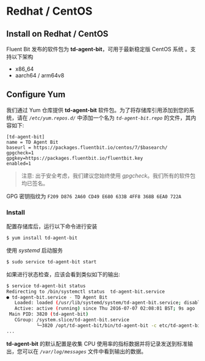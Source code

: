 # Redhat / CentOS

## Install on Redhat / CentOS

Fluent Bit 发布的软件包为 **td-agent-bit**，可用于最新稳定版 CentOS 系统 。支持以下架构

* x86_64
* aarch64 / arm64v8

## Configure Yum

我们通过 Yum 仓库提供 **td-agent-bit** 软件包。为了将存储库引用添加到您的系统，请在 _`/etc/yum.repos.d/`_ 中添加一个名为 _`td-agent-bit.repo`_ 的文件，其内容如下:

```text
[td-agent-bit]
name = TD Agent Bit
baseurl = https://packages.fluentbit.io/centos/7/$basearch/
gpgcheck=1
gpgkey=https://packages.fluentbit.io/fluentbit.key
enabled=1
```

> 注意: 出于安全考虑，我们建议您始终使用 _gpgcheck_。我们所有的软件包均已签名。

GPG 密钥指纹为 `F209 D876 2A60 CD49 E680 633B 4FF8 368B 6EA0 722A`

### Install

配置存储库后，运行以下命令进行安装

```bash
$ yum install td-agent-bit
```

使用 _systemd_ 启动服务

```bash
$ sudo service td-agent-bit start
```

如果进行状态检查，应该会看到类似如下的输出:

```bash
$ service td-agent-bit status
Redirecting to /bin/systemctl status  td-agent-bit.service
● td-agent-bit.service - TD Agent Bit
   Loaded: loaded (/usr/lib/systemd/system/td-agent-bit.service; disabled; vendor preset: disabled)
   Active: active (running) since Thu 2016-07-07 02:08:01 BST; 9s ago
 Main PID: 3820 (td-agent-bit)
   CGroup: /system.slice/td-agent-bit.service
           └─3820 /opt/td-agent-bit/bin/td-agent-bit -c etc/td-agent-bit/td-agent-bit.conf
...
```

**td-agent-bit** 的默认配置是收集 CPU 使用率的指标数据并将记录发送到标准输出，您可以在 _`/var/log/messages`_ 文件中看到输出的数据。
